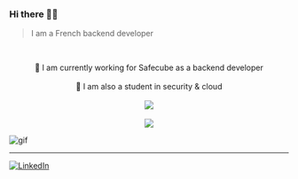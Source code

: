 ### Hi there 🤙🏽
> I am a French backend developer

<br>

<div align="center">


 🔭 I am currently working for Safecube as a backend developer
  </br>
  </br>
 🌱 I am also a student in security & cloud
  <br>
  </br>
  <img src="https://github-readme-stats.vercel.app/api?username=HorebZ&count_private=true&show_icons=true&title_color=ff7372&icon_color=6cffd0&text_color=dbdbdb&bg_color=252334&hide_border=TRUE" />
  </br>
  </br>
  <img src="https://github-readme-streak-stats.herokuapp.com?user=HorebZ&theme=nightowl&hide_border=true&background=252334&dates=6CFFD0&ring=FF7372&fire=FF7372&stroke=DBDBDB&currStreakLabel=DBDBDB&currStreakNum=DBDBDB&sideNums=DBDBDB&sideLabels=DBDBDB)](https://git.io/streak-stats" />

</div>

![gif][gif_path]

---

[![LinkedIn][linkedin-shield]][linkedin-url]

<!-- VARIABLES SECTION -->

[linkedin-shield]: https://img.shields.io/badge/-LinkedIn-black.svg?style=for-the-badge&logo=linkedin&colorB=555
[linkedin-url]: https://www.linkedin.com/in/horeb-parraud/

[gif_path]: ./dropped_orb_transparent.gif

<!-- SAVE SECTION

![Horeb's GitHub stats][card]
[![GitHub Streak](https://github-readme-streak-stats.herokuapp.com?user=HorebZ&theme=nightowl&hide_border=true&background=252334&dates=6CFFD0&ring=FF7372&fire=FF7372&stroke=DBDBDB&currStreakLabel=DBDBDB&currStreakNum=DBDBDB&sideNums=DBDBDB&sideLabels=DBDBDB)](https://git.io/streak-stats)
<br>

[foregroundColor]: #0f0d19
[backgroundColor]: #252334
[selectionColor]: #15141d
[borderColor]: #0f0f0f
[red]: #ff7372
[green]: #a7ff70
[yellow]: #ffe875
[blue]: #8de6ff
[cyan]: #6cffd0
[white]: #dbdbdb

[card]: https://github-readme-stats.vercel.app/api?username=HorebZ&count_private=true&hide=contribs,prs,issues&show_icons=true&title_color=ff7372&icon_color=6cffd0&text_color=dbdbdb&bg_color=252334&hide_border=TRUE

-->






